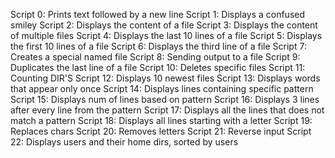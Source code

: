 Script 0: Prints text followed by a new line
Script 1: Displays a confused smiley
Script 2: Displays the content of a file
Script 3: Displays the content of multiple files
Script 4: Displays the last 10 lines of a file
Script 5: Displays the first 10 lines of a file
Script 6: Displays the third line of a file
Script 7: Creates a special named file
Script 8: Sending output to a file
Script 9: Duplicates the last line of a file
Script 10: Deletes specific files
Script 11: Counting DIR'S
Script 12: Displays 10 newest files
Script 13: Displays words that appear only once
Script 14: Displays lines containing specific pattern
Script 15: Displays num of lines based on pattern
Script 16: Displays 3 lines after every line from the pattern
Script 17: Displays all the lines that does not match a pattern
Script 18: Displays all lines starting with a letter
Script 19: Replaces chars
Script 20: Removes letters
Script 21: Reverse input
Script 22: Displays users and their home dirs, sorted by users
